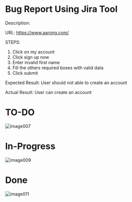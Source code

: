 # Bug Report Using Jira Tool

Description:

URL: https://www.aarong.com/

STEPS:
1. Click on my account
2. Click sign up now
3. Enter invalid first name
4. Fill the others required boxes with valid data
5. Click submit

Expected Result:
User should not able to create an account

Actual Result:
User can create an account

# TO-DO
![image007](https://github.com/mohaimenur/Jira-Bug-Report/assets/63193648/98f48851-39d4-40cb-89f9-9ed636c1eb11)

# In-Progress
![image009](https://github.com/mohaimenur/Jira-Bug-Report/assets/63193648/48b70e2e-a399-476d-8328-86fda08356b7)

# Done
![image011](https://github.com/mohaimenur/Jira-Bug-Report/assets/63193648/7a7a4a63-0ade-4377-a0e3-358c965738fa)

